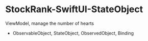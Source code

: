 # StockRank-SwiftUI-StateObject
ViewModel, manage the number of hearts

- ObservableObject, StateObject, ObservedObject, Binding


